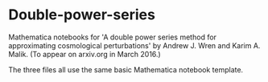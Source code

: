 # Double-power-series
Mathematica notebooks for 'A double power series method for approximating cosmological perturbations' by Andrew J. Wren and Karim A. Malik.  (To appear on arxiv.org in March 2016.)

The three files all use the same basic Mathematica notebook template.
